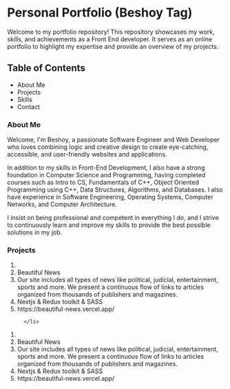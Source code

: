 # Personal Portfolio (Beshoy Tag)
<p>Welcome to my portfolio repository! This repository showcases my work, skills, and achievements as a Front End developer. It serves as an online portfolio to highlight my expertise and provide an overview of my projects.</p>

<h2>Table of Contents</h2>
<ul>
  <li>About Me</li>
  <li>Projects</li>
  <li>Skills</li>
  <li>Contact</li>
</ul>

<h3>About Me</h3>
<p>
  Welcome, I'm Beshoy, a passionate Software Engineer and Web Developer who loves combining logic and creative design to create eye-catching, accessible, and user-friendly websites and applications.

In addition to my skills in Front-End Development, I also have a strong foundation in Computer Science and Programming, having completed courses such as Intro to CS, Fundamentals of C++, Object Oriented Programming using C++, Data Structures, Algorithms, and Databases. I also have experience in Software Engineering, Operating Systems, Computer Networks, and Computer Architecture.

I insist on being professional and competent in everything I do, and I strive to continuously learn and improve my skills to provide the best possible solutions in my job.
</p>


<h3>Projects</h3>
<ol>
      <li>
        <li>Beautiful News</li> 
  <li>Our site includes all types of news like political, judicial, entertainment, sports and more. We present a continuous flow of links to articles organized from thousands of publishers and magazines.</li>
  <li>Nextjs & Redux toolkit & SASS</li>
  <li>https://beautiful-news.vercel.app/</li>

      </li>
  
</ol>

<ol>
  <li>
    <li>Beautiful News</li>
  <li>Our site includes all types of news like political, judicial, entertainment, sports and more. We present a continuous flow of links to articles organized from thousands of publishers and magazines.</li>
  <li>Nextjs & Redux toolkit & SASS</li>
  <li>https://beautiful-news.vercel.app/</li>
  </li>
</ol>
